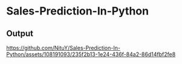 # Sales-Prediction-In-Python

## Output
https://github.com/NituY/Sales-Prediction-In-Python/assets/108191093/235f2b13-1e24-436f-84a2-86d14fbf2fe8


